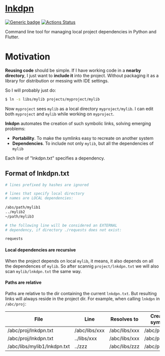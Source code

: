 # [lnkdpn](https://github.com/rtmigo/lnkdpn)

[![Generic badge](https://img.shields.io/badge/ready_for_use-no-red.svg)](#)
[![Actions Status](https://github.com/rtmigo/lnkdpn/workflows/CI/badge.svg?branch=master)](https://github.com/rtmigo/lnkdpn/actions)

Command line tool for managing local project dependencies in Python and Flutter.

# Motivation

**Reusing code** should be simple. If I have working code in a **nearby directory**, 
I just want to **include it** into the project. Without packaging it as a library 
for distribution or messing with IDE settings.

So I will probably just do:

```bash
$ ln -s libs/mylib projects/myproject/mylib
```

Now `myproject` sees `mylib` as a local directory `myproject/mylib`. I can edit both `myproject` 
and `mylib` while working on `myproject`.

**lnkdpn** automates the creation of such symbolic links, solving emerging problems:

- **Portability**. To make the symlinks easy to recreate on another system
- **Dependencies**. To include not only `mylib`, but all the dependencies of `mylib`

Each line of "lnkdpn.txt" specifies a dependency.

## Format of lnkdpn.txt

```sh
# lines prefixed by hashes are ignored

# lines that specify local directory 
# names are LOCAL dependencies:
  
/abs/path/mylib1
../mylib2
~/path/mylib3

# the following line will be considered an EXTERNAL 
# dependency, if directory ./requests does not exist: 

requests
```
#### Local dependencies are recursive

When the project depends on local `mylib`, it means, it also depends on all 
the dependences of `mylib`. So after scannig `project/lnkdpn.txt` we will also 
scan `mylib/lnkdpn.txt` the same way.

#### Paths are relative

Paths are relative to the dir containing the current `lnkdpn.txt`. But resulting 
links will always reside in the project dir. For example, when calling `lnkdpn` in `/abc/proj`:

| File  | Line | Resolves to | Creates symlink |
|--------------------|------------|---------------|--------|
|/abc/proj/lnkdpn.txt|/abc/libs/xxx|/abc/libs/xxx|/abc/proj/xxx|
|/abc/proj/lnkdpn.txt|../libs/xxx|/abc/libs/xxx|/abc/proj/xxx|
|/abc/libs/mylib1/lnkdpn.txt|../zzz|/abc/libs/zzz|/abc/proj/zzz|
 
